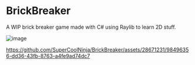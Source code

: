 # BrickBreaker
A WIP brick breaker game made with C# using Raylib to learn 2D stuff.




![image](https://image.noelshack.com/fichiers/2024/21/2/1716324055-screenshot-2024-05-21-224030.png)


https://github.com/SuperCoolNinja/BrickBreaker/assets/28671231/98496356-dd36-43fb-8763-a4fe9ad74dc7

